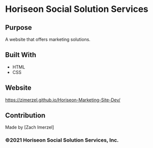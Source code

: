 # Horiseon Social Solution Services

## Purpose
A website that offers marketing solutions. 

## Built With
* HTML
* CSS

## Website
https://zimerzel.github.io/Horiseon-Marketing-Site-Dev/

## Contribution
Made by [Zach Imerzel]

### ©️2021 Horiseon Social Solution Services, Inc.
